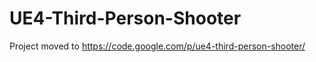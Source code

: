UE4-Third-Person-Shooter
========================

Project moved to https://code.google.com/p/ue4-third-person-shooter/
